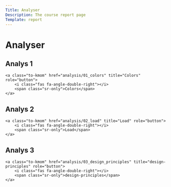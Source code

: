 ```yaml
---
Title: Analyser
Description: The course report page
Template: report
---
```


Analyser
==================

<div class="kmom-box">
    <h2>Analys 1</h2>

    <a class="to-kmom" href="analysis/01_colors" title="Colors" role="button">
        <i class="fas fa-angle-double-right"></i>
        <span class="sr-only">Colors</span>
    </a>

</div>

<div class="kmom-box">
    <h2>Analys 2</h2>

    <a class="to-kmom" href="analysis/02_load" title="Load" role="button">
        <i class="fas fa-angle-double-right"></i>
        <span class="sr-only">Load</span>
    </a>

</div>

<div class="kmom-box">
    <h2>Analys 3</h2>

    <a class="to-kmom" href="analysis/03_design_principles" title="design-principles" role="button">
        <i class="fas fa-angle-double-right"></i>
        <span class="sr-only">design-principles</span>
    </a>

</div>
